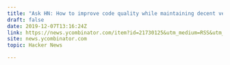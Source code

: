 ```yaml
---
title: "Ask HN: How to improve code quality while maintaining decent velocity?"
draft: false
date: 2019-12-07T13:16:24Z
link: https://news.ycombinator.com/item?id=21730125&utm_medium=RSS&utm_source=hune
site: news.ycombinator.com
topic: Hacker News  

---
```

